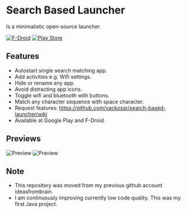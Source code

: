 Search Based Launcher
======================

Is a minimalistic open-source launcher.

[![F-Droid](https://f-droid.org/wiki/images/0/06/F-Droid-button_get-it-on.png)](https://f-droid.org/repository/browse/?fdid=com.vackosar.searchbasedlauncher)
[![Play Store](https://developer.android.com/images/brand/en_generic_rgb_wo_60.png)](https://play.google.com/store/apps/details?id=com.vackosar.searchbasedlauncher)


Features
---------

- Autostart single search matching app.
- Add activities e.g. Wifi settings.
- Hide or rename any app.
- Avoid distracting app icons.
- Toggle wifi and bluetooth with buttons.
- Match any character sequence with space character.
- Request features: https://github.com/vackosar/search-based-launcher/wiki
- Available at Google Play and F-Droid.

Previews
---------

![Preview](https://raw.githubusercontent.com/vackosar/search-based-launcher/master/store/screenshots/searching.png)
![Preview](https://raw.githubusercontent.com/vackosar/search-based-launcher/master/store/screenshots/menu.png)


Note
-----

- This repository was moved from my previous github account ideasfrombrain.
- I am continuously improving currently low code quality. This was my first Java project.
